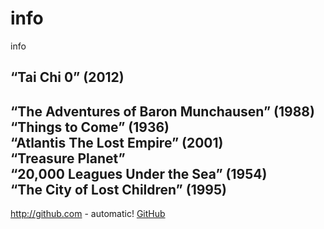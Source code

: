 # info
info
## “Tai Chi 0” (2012)<br>
 ## “The Adventures of Baron Munchausen” (1988)<br> “Things to Come” (1936) <br> “Atlantis The Lost Empire” (2001) <br>“Treasure Planet” <br> “20,000 Leagues Under the Sea” (1954) <br> “The City of Lost Children” (1995)
 
http://github.com - automatic!
[GitHub](http://github.com)

